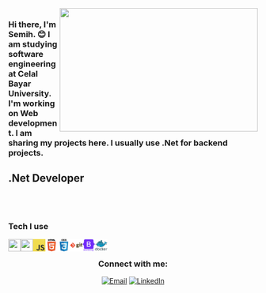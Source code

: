 <img src="https://media.giphy.com/media/bGgsc5mWoryfgKBx1u/giphy.gif?cid=ecf05e47qpupvgkwksk1lsif6k3m6eihnmouz07w6i09nbfu&ep=v1_gifs_search&rid=giphy.gif&ct=g" align="right" width="400" height="250">

### Hi there, I'm Semih. :blush: I am studying software engineering at Celal Bayar University. I'm working on Web development. I am sharing my projects here. I usually use .Net for backend projects.

## .Net Developer

<br />
<br />

### Tech I use

<img align="left" src="https://miro.medium.com/v2/resize:fit:1400/1*_NVBTVdmjt3Qvq3CZOySXg.jpeg" width="25" height="25" />
<img align="left"  src="https://avatars.githubusercontent.com/u/9141961?s=200&v=4" width="25" height="25" />
<img align="left" src="https://raw.githubusercontent.com/github/explore/80688e429a7d4ef2fca1e82350fe8e3517d3494d/topics/javascript/javascript.png" width="25" height="25" />
<img align="left" src="https://raw.githubusercontent.com/devicons/devicon/master/icons/html5/html5-original-wordmark.svg" width="25" height="25" />
<img align="left" src="https://raw.githubusercontent.com/devicons/devicon/master/icons/css3/css3-original-wordmark.svg" width="25" height="25" />
<img align="left" src="https://raw.githubusercontent.com/github/explore/80688e429a7d4ef2fca1e82350fe8e3517d3494d/topics/git/git.png" width="25" height="25" />
<img align="left" src="https://raw.githubusercontent.com/devicons/devicon/master/icons/bootstrap/bootstrap-plain-wordmark.svg" width="25" height="25" />
<img align="left" src="https://raw.githubusercontent.com/devicons/devicon/master/icons/docker/docker-original-wordmark.svg" width="25" height="25" />

<br />

<h3 align="center">Connect with me:</h3>

<p align="center">
<a href="mailto:semiihgulboy@gmail.com"><img alt="Email" src="https://img.shields.io/badge/Email-semiihgulboy@gmail.com-blue?style=flat&logo=gmail"></a>
<a href="www.linkedin.com/in/semih-gülboy-607b4b237" target="_blank"><img alt="LinkedIn" src="https://img.shields.io/badge/LinkedIn-@semiihgulboy-blue?style=flat&logo=linkedin"></a>

</p>
